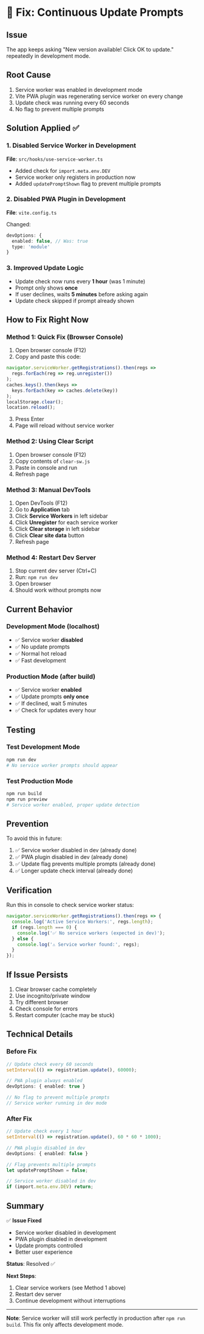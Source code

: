 # 🔧 Fix: Continuous Update Prompts

## Issue
The app keeps asking "New version available! Click OK to update." repeatedly in development mode.

## Root Cause
1. Service worker was enabled in development mode
2. Vite PWA plugin was regenerating service worker on every change
3. Update check was running every 60 seconds
4. No flag to prevent multiple prompts

## Solution Applied ✅

### 1. Disabled Service Worker in Development
**File**: `src/hooks/use-service-worker.ts`

- Added check for `import.meta.env.DEV`
- Service worker only registers in production now
- Added `updatePromptShown` flag to prevent multiple prompts

### 2. Disabled PWA Plugin in Development
**File**: `vite.config.ts`

Changed:
```typescript
devOptions: {
  enabled: false, // Was: true
  type: 'module'
}
```

### 3. Improved Update Logic
- Update check now runs every **1 hour** (was 1 minute)
- Prompt only shows **once**
- If user declines, waits **5 minutes** before asking again
- Update check skipped if prompt already shown

## How to Fix Right Now

### Method 1: Quick Fix (Browser Console)
1. Open browser console (F12)
2. Copy and paste this code:
```javascript
navigator.serviceWorker.getRegistrations().then(regs => 
  regs.forEach(reg => reg.unregister())
);
caches.keys().then(keys => 
  keys.forEach(key => caches.delete(key))
);
localStorage.clear();
location.reload();
```
3. Press Enter
4. Page will reload without service worker

### Method 2: Using Clear Script
1. Open browser console (F12)
2. Copy contents of `clear-sw.js`
3. Paste in console and run
4. Refresh page

### Method 3: Manual DevTools
1. Open DevTools (F12)
2. Go to **Application** tab
3. Click **Service Workers** in left sidebar
4. Click **Unregister** for each service worker
5. Click **Clear storage** in left sidebar
6. Click **Clear site data** button
7. Refresh page

### Method 4: Restart Dev Server
1. Stop current dev server (Ctrl+C)
2. Run: `npm run dev`
3. Open browser
4. Should work without prompts now

## Current Behavior

### Development Mode (localhost)
- ✅ Service worker **disabled**
- ✅ No update prompts
- ✅ Normal hot reload
- ✅ Fast development

### Production Mode (after build)
- ✅ Service worker **enabled**
- ✅ Update prompts **only once**
- ✅ If declined, wait 5 minutes
- ✅ Check for updates every hour

## Testing

### Test Development Mode
```bash
npm run dev
# No service worker prompts should appear
```

### Test Production Mode
```bash
npm run build
npm run preview
# Service worker enabled, proper update detection
```

## Prevention

To avoid this in future:
1. ✅ Service worker disabled in dev (already done)
2. ✅ PWA plugin disabled in dev (already done)
3. ✅ Update flag prevents multiple prompts (already done)
4. ✅ Longer update check interval (already done)

## Verification

Run this in console to check service worker status:
```javascript
navigator.serviceWorker.getRegistrations().then(regs => {
  console.log('Active Service Workers:', regs.length);
  if (regs.length === 0) {
    console.log('✅ No service workers (expected in dev)');
  } else {
    console.log('⚠️ Service worker found:', regs);
  }
});
```

## If Issue Persists

1. Clear browser cache completely
2. Use incognito/private window
3. Try different browser
4. Check console for errors
5. Restart computer (cache may be stuck)

## Technical Details

### Before Fix
```typescript
// Update check every 60 seconds
setInterval(() => registration.update(), 60000);

// PWA plugin always enabled
devOptions: { enabled: true }

// No flag to prevent multiple prompts
// Service worker running in dev mode
```

### After Fix
```typescript
// Update check every 1 hour
setInterval(() => registration.update(), 60 * 60 * 1000);

// PWA plugin disabled in dev
devOptions: { enabled: false }

// Flag prevents multiple prompts
let updatePromptShown = false;

// Service worker disabled in dev
if (import.meta.env.DEV) return;
```

## Summary

✅ **Issue Fixed**
- Service worker disabled in development
- PWA plugin disabled in development  
- Update prompts controlled
- Better user experience

**Status**: Resolved ✅

**Next Steps**:
1. Clear service workers (see Method 1 above)
2. Restart dev server
3. Continue development without interruptions

---

**Note**: Service worker will still work perfectly in production after `npm run build`. This fix only affects development mode.

